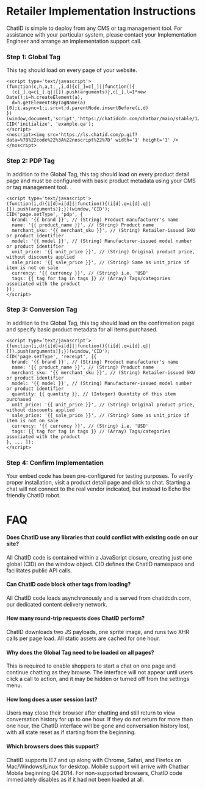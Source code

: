 Retailer Implementation Instructions
====================================

ChatID is simple to deploy from any CMS or tag management tool. For assistance with your
particular system, please contact your Implementation Engineer and arrange an
implementation support call.

### Step 1: Global Tag

This tag should load on every page of your website.

    <script type='text/javascript'>
    (function(c,h,a,t,_,i,d){c[_]=c[_]||function(){
      (c[_].q=c[_].q||[]).push(arguments)},c[_].l=1*new Date();i=h.createElement(a),
      d=h.getElementsByTagName(a)[0];i.async=1;i.src=t;d.parentNode.insertBefore(i,d)
    })(window,document,'script','https://chatidcdn.com/chatbar/main/stable/1/main.js','CID');
    CID('initialize', 'example.qa');
    </script>
    <noscript><img src='https://ls.chatid.com/p.gif?data=%7B%22code%22%3A%22noscript%22%7D' width='1' height='1' /></noscript>

### Step 2: PDP Tag

In addition to the Global Tag, this tag should load on every product detail page and must
be configured with basic product metadata using your CMS or tag management tool.

    <script type='text/javascript'>
    (function(i,d){i[d]=i[d]||function(){(i[d].q=i[d].q||[]).push(arguments)};})(window,'CID');
    CID('page.setType', 'pdp', {
      brand: '{{ brand }}', // (String) Product manufacturer's name
      name: '{{ product_name }}', // (String) Product name
      merchant_sku: '{{ merchant_sku }}', // (String) Retailer-issued SKU or product identifier
      model: '{{ model }}', // (String) Manufacturer-issued model number or product identifier
      unit_price: '{{ unit_price }}', // (String) Original product price, without discounts applied
      sale_price: '{{ sale_price }}', // (String) Same as unit_price if item is not on sale
      currency: '{{ currency }}', // (String) i.e. 'USD'
      tags: {{ tag for tag in tags }} // (Array) Tags/categories associated with the product
    });
    </script>

### Step 3: Conversion Tag

In addition to the Global Tag, this tag should load on the confirmation page and specify
basic product metadata for all items purchased.

    <script type=’text/javascript’>
    (function(i,d){i[d]=i[d]||function(){(i[d].q=i[d].q||[]).push(arguments)};})(window,'CID');
    CID('page.setType', 'receipt', [{
      brand: '{{ brand }}', // (String) Product manufacturer's name
      name: '{{ product_name }}', // (String) Product name
      merchant_sku: '{{ merchant_sku }}', // (String) Retailer-issued SKU or product identifier
      model: '{{ model }}', // (String) Manufacturer-issued model number or product identifier
      quantity: {{ quantity }}, // (Integer) Quantity of this item purchased
      unit_price: '{{ unit_price }}', // (String) Original product price, without discounts applied
      sale_price: '{{ sale_price }}', // (String) Same as unit_price if item is not on sale
      currency: '{{ currency }}', // (String) i.e. 'USD'
      tags: {{ tag for tag in tags }} // (Array) Tags/categories associated with the product
    }, ... ]);
    </script>

### Step 4: Confirm Implementation

Your embed code has been pre-configured for testing purposes. To verify proper
installation, visit a product detail page and click to chat. Starting a chat will not
connect to the real vendor indicated, but instead to Echo the friendly ChatID robot.

FAQ
===

#### Does ChatID use any libraries that could conflict with existing code on our site?
All ChatID code is contained within a JavaScript closure, creating just one global (CID)
on the window object. CID defines the ChatID namespace and facilitates public API calls.

#### Can ChatID code block other tags from loading?
All ChatID code loads asynchronously and is served from chatidcdn.com, our dedicated
content delivery network.

#### How many round-trip requests does ChatID perform?
ChatID downloads two JS payloads, one sprite image, and runs two XHR calls per page load.
All static assets are cached for one hour.

#### Why does the Global Tag need to be loaded on all pages?
This is required to enable shoppers to start a chat on one page and continue chatting as
they browse. The interface will not appear until users click a call to action, and it may
be hidden or turned off from the settings menu.

#### How long does a user session last?
Users may close their browser after chatting and still return to view conversation history
for up to one hour. If they do not return for more than one hour, the ChatID interface
will be gone and conversation history lost, with all state reset as if starting from the
beginning.

#### Which browsers does this support?
ChatID supports IE7 and up along with Chrome, Safari, and Firefox on Mac/Windows/Linux for
desktop. Mobile support will arrive with Chatbar Mobile beginning Q4 2014. For
non-supported browsers, ChatID code immediately disables as if it had not been loaded at
all.
